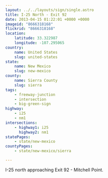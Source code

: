 ```yaml
---
layout: ../../layouts/sign/single.astro
title: I-25 North - Exit 92
date: 2013-04-15 01:22:01 +0000 +0000
imageid: "8666318168"
flickrid: "8666318168"
location:
    latitude: 33.322987
    longitude: -107.295065
country:
    name: United States
    slug: united-states
state:
    name: New Mexico
    slug: new-mexico
county:
    name: Sierra County
    slug: sierra
tags:
    - freeway-junction
    - intersection
    - big-green-sign
highway:
    - i25
    - nm1
intersections:
    - highway1: i25
      highway2: nm1
statePages:
    - state/new-mexico
countyPages:
    - state/new-mexico/sierra

---
```

I-25 north approaching Exit 92 - Mitchell Point.